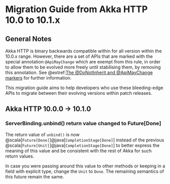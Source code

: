 # Migration Guide from Akka HTTP 10.0 to 10.1.x

## General Notes
Akka HTTP is binary backwards compatible within for all version within the 10.0.x range. However, there are a set of APIs
that are marked with the special annotation `@ApiMayChange` which are exempt from this rule, in order to allow them to be
evolved more freely until stabilising them, by removing this annotation.
See @extref:[The @DoNotInherit and @ApiMayChange markers](akka-docs:common/binary-compatibility-rules.html#The_@DoNotInherit_and_@ApiMayChange_markers) for further information.

This migration guide aims to help developers who use these bleeding-edge APIs to migrate between their evolving versions
within patch releases.

## Akka HTTP 10.0.0 -> 10.1.0

### ServerBinding.unbind() return value changed to Future[Done]

The return value of `unbind()` is now @scala[`Future[Done]`]@java[`CompletionStage[Done]`] instead of the previous 
@scala[`Future[Unit]`]@java[`CompletionStage[Done]`] to better express the meaning of this value and be consistent with 
the rest of Akka for such return values. 

In case you were passing around this value to other methods or keeping in a field with explicit type, change the `Unit` 
to `Done`. The remaining semantics of this future remain the same. 
